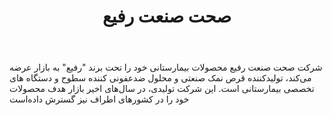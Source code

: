 ﻿---
layout: post
title: صحت صنعت رفیع
name_en: sehatsanat
company_slug: sehatsanat
logo: 
cover: 
company_count:
founded:
location: ""
total_review: 
total_interview: 
salary_avg: 
salary_min: 
salary_max: 
rate: 
view_count: 
industry: تولید و صنایع
city: تهران, تهران
size_en: S
size: 11-50 نفر
site: http://sehatsanat.com/
---

شرکت صحت صنعت رفیع محصولات بیمارستانی خود را تحت برند "رفیع" به بازار عرضه می‌کند، تولیدکننده قرص نمک صنعتی و محلول ضدعفونی کننده سطوح و دستگاه های تخصصی بیمارستانی است.
این شرکت تولیدی، در سال‌های اخیر بازار هدف محصولات خود را در کشورهای اطراف نیز گسترش داده‌است